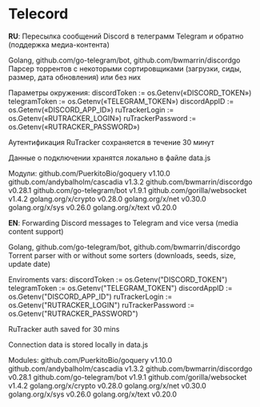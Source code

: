 # Telecord

**RU**:
Пересылка сообщений Discord в телеграмм Telegram и обратно (поддержка медиа-контента)

Golang, github.com/go-telegram/bot, github.com/bwmarrin/discordgo
Парсер торрентов с некоторыми сортировщиками (загрузки, сиды, размер, дата обновления) или без них

Параметры окружения:
	discordToken := os.Getenv(«DISCORD_TOKEN»)
	telegramToken := os.Getenv(«TELEGRAM_TOKEN»)
	discordAppID := os.Getenv(«DISCORD_APP_ID»)
	ruTrackerLogin := os.Getenv(«RUTRACKER_LOGIN»)
	ruTrackerPassword := os.Getenv(«RUTRACKER_PASSWORD»)

Аутентификация RuTracker сохраняется в течение 30 минут

Данные о подключении хранятся локально в файле data.js

Модули:
	github.com/PuerkitoBio/goquery v1.10.0 
	github.com/andybalholm/cascadia v1.3.2 
	github.com/bwmarrin/discordgo v0.28.1 
	github.com/go-telegram/bot v1.9.1 
	github.com/gorilla/websocket v1.4.2 
	golang.org/x/crypto v0.28.0 
	golang.org/x/net v0.30.0 
	golang.org/x/sys v0.26.0 
	golang.org/x/text v0.20.0 


**EN**:
Forwarding Discord messages to Telegram and vice versa (media content support)

Golang, github.com/go-telegram/bot, github.com/bwmarrin/discordgo
Torrent parser with or without some sorters (downloads, seeds, size, update date)

Enviroments vars:
	discordToken := os.Getenv("DISCORD_TOKEN")
	telegramToken := os.Getenv("TELEGRAM_TOKEN")
	discordAppID := os.Getenv("DISCORD_APP_ID")
	ruTrackerLogin := os.Getenv("RUTRACKER_LOGIN")
	ruTrackerPassword := os.Getenv("RUTRACKER_PASSWORD")

RuTracker auth saved for 30 mins

Connection data is stored locally in data.js

Modules:
	github.com/PuerkitoBio/goquery v1.10.0 
	github.com/andybalholm/cascadia v1.3.2 
	github.com/bwmarrin/discordgo v0.28.1 
	github.com/go-telegram/bot v1.9.1 
	github.com/gorilla/websocket v1.4.2 
	golang.org/x/crypto v0.28.0 
	golang.org/x/net v0.30.0 
	golang.org/x/sys v0.26.0 
	golang.org/x/text v0.20.0 
